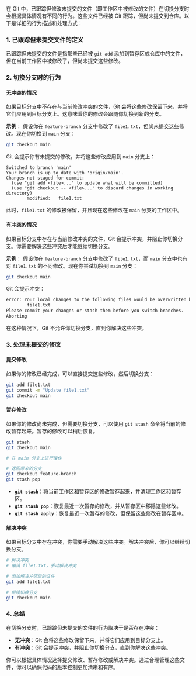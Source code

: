 在 Git 中，已跟踪但修改未提交的文件（即工作区中被修改的文件）在切换分支时会根据具体情况有不同的行为。这些文件已经被 Git 跟踪，但尚未提交到仓库。以下是详细的行为描述和处理方式：

### 1. **已跟踪但未提交文件的定义**

已跟踪但未提交的文件是指那些已经被 `git add` 添加到暂存区或仓库中的文件，但在当前工作区中被修改了，但尚未提交这些修改。

### 2. **切换分支时的行为**

#### **无冲突的情况**

如果目标分支中不存在与当前修改冲突的文件，Git 会将这些修改保留下来，并将它们应用到目标分支上。这意味着你的修改会跟随你切换到新的分支。

**示例**：
假设你在 `feature-branch` 分支中修改了 `file1.txt`，但尚未提交这些修改。现在你切换到 `main` 分支：

```bash
git checkout main
```

Git 会提示你有未提交的修改，并将这些修改应用到 `main` 分支上：

```
Switched to branch 'main'
Your branch is up to date with 'origin/main'.
Changes not staged for commit:
  (use "git add <file>..." to update what will be committed)
  (use "git checkout -- <file>..." to discard changes in working directory)
        modified:   file1.txt
```

此时，`file1.txt` 的修改被保留，并且现在这些修改在 `main` 分支的工作区中。

#### **有冲突的情况**

如果目标分支中存在与当前修改冲突的文件，Git 会提示冲突，并阻止你切换分支。你需要解决这些冲突后才能继续切换分支。

**示例**：
假设你在 `feature-branch` 分支中修改了 `file1.txt`，而 `main` 分支中也有对 `file1.txt` 的不同修改。现在你尝试切换到 `main` 分支：

```bash
git checkout main
```

Git 会提示冲突：

```bash
error: Your local changes to the following files would be overwritten by checkout:
        file1.txt
Please commit your changes or stash them before you switch branches.
Aborting
```

在这种情况下，Git 不允许你切换分支，直到你解决这些冲突。

### 3. **处理未提交的修改**

#### **提交修改**

如果你的修改已经完成，可以直接提交这些修改，然后切换分支：

```bash
git add file1.txt
git commit -m "Update file1.txt"
git checkout main
```

#### **暂存修改**

如果你的修改尚未完成，但需要切换分支，可以使用 `git stash` 命令将当前的修改暂存起来。暂存的修改可以稍后恢复。

```bash
git stash
git checkout main

# 在 main 分支上进行操作

# 返回原来的分支
git checkout feature-branch
git stash pop
```

- **`git stash`**：将当前工作区和暂存区的修改暂存起来，并清理工作区和暂存区。
- **`git stash pop`**：恢复最近一次暂存的修改，并从暂存区中移除这些修改。
- **`git stash apply`**：恢复最近一次暂存的修改，但保留这些修改在暂存区中。

#### **解决冲突**

如果目标分支中存在冲突，你需要手动解决这些冲突。解决冲突后，你可以继续切换分支。

```bash
# 解决冲突
# 编辑 file1.txt，手动解决冲突

# 添加解决冲突后的文件
git add file1.txt

# 继续切换分支
git checkout main
```

### 4. **总结**

在切换分支时，已跟踪但未提交的文件的行为取决于是否存在冲突：

- **无冲突**：Git 会将这些修改保留下来，并将它们应用到目标分支上。
- **有冲突**：Git 会提示冲突，并阻止你切换分支，直到你解决这些冲突。

你可以根据具体情况选择提交修改、暂存修改或解决冲突。通过合理管理这些文件，你可以确保代码的版本控制更加清晰和有序。
